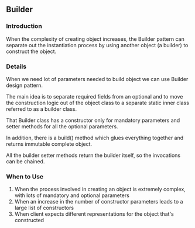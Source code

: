 ## Builder

### Introduction
When the complexity of creating object increases, the Builder pattern can separate out the instantiation process by using another object (a builder) to construct the object.

### Details
When we need lot of parameters needed to build object we can use Builder design pattern.
 
The main idea is to separate required fields from an optional and to move the construction logic out of the object class to a separate static inner class referred to as a builder class.
 
That Builder class has a constructor only for mandatory parameters and setter methods for all the optional parameters.
 
In addition, there is a build() method which glues everything together and returns immutable complete object. 
 
All the builder setter methods return the builder itself, so the invocations can be chained.

### When to Use
1. When the process involved in creating an object is extremely complex, with lots of mandatory and optional parameters
2. When an increase in the number of constructor parameters leads to a large list of constructors
3. When client expects different representations for the object that's constructed